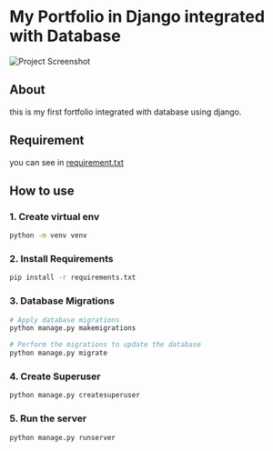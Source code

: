# My Portfolio in Django integrated with Database
![Project Screenshot](https://aaff0b3f-edba-4302-84e4-4c21fe434e72-00-2jg27tl1pjs72.global.replit.dev/static/img/projects/Screenshot_134.png)

## About
this is my first fortfolio integrated with database using django.

## Requirement
you can see in [requirement.txt](https://github.com/ridwaanhall/my-portfolio/blob/main/requirement.txt)

## How to use

### 1. Create virtual env
```bash
python -m venv venv
```
### 2. Install Requirements
```bash
pip install -r requirements.txt
```
### 3. Database Migrations
```bash
# Apply database migrations
python manage.py makemigrations

# Perform the migrations to update the database
python manage.py migrate

```
### 4. Create Superuser
```bash
python manage.py createsuperuser
```
### 5. Run the server
```bash
python manage.py runserver
```

## 